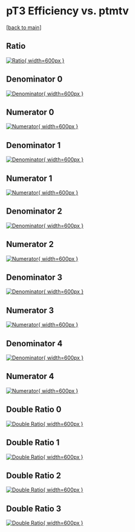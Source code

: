 # pT3 Efficiency vs. ptmtv

[[back to main](./)]



## Ratio

[![Ratio](../mtv/var/pT3_vtr_211_0_eff_ptmtv.png){ width=600px }](../mtv/var/pT3_vtr_211_0_eff_ptmtv.pdf)

## Denominator 0

[![Denominator](../mtv/den/pT3_vtr_211_0_eff_ptmtv_den0.png){ width=600px }](../mtv/den/pT3_vtr_211_0_eff_ptmtv_den0.pdf)

## Numerator 0

[![Numerator](../mtv/num/pT3_vtr_211_0_eff_ptmtv_num0.png){ width=600px }](../mtv/num/pT3_vtr_211_0_eff_ptmtv_num0.pdf)

## Denominator 1

[![Denominator](../mtv/den/pT3_vtr_211_0_eff_ptmtv_den1.png){ width=600px }](../mtv/den/pT3_vtr_211_0_eff_ptmtv_den1.pdf)

## Numerator 1

[![Numerator](../mtv/num/pT3_vtr_211_0_eff_ptmtv_num1.png){ width=600px }](../mtv/num/pT3_vtr_211_0_eff_ptmtv_num1.pdf)

## Denominator 2

[![Denominator](../mtv/den/pT3_vtr_211_0_eff_ptmtv_den2.png){ width=600px }](../mtv/den/pT3_vtr_211_0_eff_ptmtv_den2.pdf)

## Numerator 2

[![Numerator](../mtv/num/pT3_vtr_211_0_eff_ptmtv_num2.png){ width=600px }](../mtv/num/pT3_vtr_211_0_eff_ptmtv_num2.pdf)

## Denominator 3

[![Denominator](../mtv/den/pT3_vtr_211_0_eff_ptmtv_den3.png){ width=600px }](../mtv/den/pT3_vtr_211_0_eff_ptmtv_den3.pdf)

## Numerator 3

[![Numerator](../mtv/num/pT3_vtr_211_0_eff_ptmtv_num3.png){ width=600px }](../mtv/num/pT3_vtr_211_0_eff_ptmtv_num3.pdf)

## Denominator 4

[![Denominator](../mtv/den/pT3_vtr_211_0_eff_ptmtv_den4.png){ width=600px }](../mtv/den/pT3_vtr_211_0_eff_ptmtv_den4.pdf)

## Numerator 4

[![Numerator](../mtv/num/pT3_vtr_211_0_eff_ptmtv_num4.png){ width=600px }](../mtv/num/pT3_vtr_211_0_eff_ptmtv_num4.pdf)

## Double Ratio 0

[![Double Ratio](../mtv/ratio/pT3_vtr_211_0_eff_ptmtv_ratio0.png){ width=600px }](../mtv/ratio/pT3_vtr_211_0_eff_ptmtv_ratio0.pdf)

## Double Ratio 1

[![Double Ratio](../mtv/ratio/pT3_vtr_211_0_eff_ptmtv_ratio1.png){ width=600px }](../mtv/ratio/pT3_vtr_211_0_eff_ptmtv_ratio1.pdf)

## Double Ratio 2

[![Double Ratio](../mtv/ratio/pT3_vtr_211_0_eff_ptmtv_ratio2.png){ width=600px }](../mtv/ratio/pT3_vtr_211_0_eff_ptmtv_ratio2.pdf)

## Double Ratio 3

[![Double Ratio](../mtv/ratio/pT3_vtr_211_0_eff_ptmtv_ratio3.png){ width=600px }](../mtv/ratio/pT3_vtr_211_0_eff_ptmtv_ratio3.pdf)

